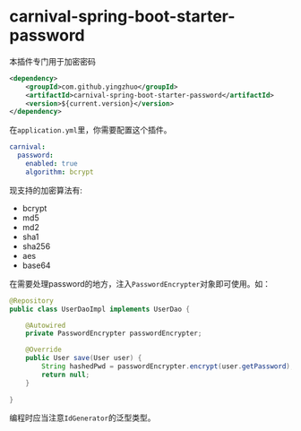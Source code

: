 # carnival-spring-boot-starter-password

本插件专门用于加密密码

```xml
<dependency>
    <groupId>com.github.yingzhuo</groupId>
    <artifactId>carnival-spring-boot-starter-password</artifactId>
    <version>${current.version}</version>
</dependency>
```

在`application.yml`里，你需要配置这个插件。

```yaml
carnival:
  password:
    enabled: true
    algorithm: bcrypt
```

现支持的加密算法有:

* bcrypt
* md5
* md2
* sha1
* sha256
* aes
* base64

在需要处理password的地方，注入`PasswordEncrypter`对象即可使用。如：

```java
@Repository
public class UserDaoImpl implements UserDao {

    @Autowired
    private PasswordEncrypter passwordEncrypter;

    @Override
    public User save(User user) {
        String hashedPwd = passwordEncrypter.encrypt(user.getPassword);
        return null;
    }
    
}
```

编程时应当注意`IdGenerator`的泛型类型。